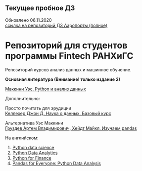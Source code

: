 ## Текущее пробное ДЗ
Обновлено 06.11.2020</br>
[ссылка на репозиторий ДЗ Аэропорты (полное)](https://classroom.github.com/a/NZEO71Ur)


# Репозиторий для студентов программы Fintech РАНХиГС

Репозиторий курсов анализ данных и машинное обучение.

<b>Основная литература (Внимание! только издание 2)</b>

[Маккини Уэс. Python и анализ данных](https://www.ozon.ru/product/python-i-analiz-dannyh-makkini-ues-217051463/?asb=A47WIyTuTrgb7nwko%252BdbbXPLUhtPl1nV34h%252BmVMklfE%253D&asb2=tlgWbg1twcU71fBcFbo4YTRqNS7lSBwpbBsu9qxoPhM&keywords=анализ+данных&sh=Q2aRDmlX)

Дополнительно:

Просто почитать для эрудиции</br>
[Келлехер Джон Д. Наука о данных. Базовый курс](https://www.ozon.ru/product/nauka-o-dannyh-bazovyy-kurs-kelleher-dzhon-d-231026173/?asb=Xyx9Nf2z3SdZ5CVg8254haw6LvYawsNMYOs41KjQ7jw%253D&asb2=7k5hvMiganuMDhTXXbNSw5ey6CE51Zr5p6pH8wCX1eixUyL3ImGSFNxp7Lzyp2A8&sh=lzq5Iiar)

Альтернатива Уэс Маккини </br>
[Груздев Артем Владимирович, Хейдт Майкл. Изучаем pandas](https://www.ozon.ru/product/izuchaem-pandas-gruzdev-artem-vladimirovich-heydt-maykl-217051180/?asb=RXqk9m9qisifw7T%252FcLtnLmAVgfHiEbeXRaIsYlGYNjQ%253D&asb2=Qv6c7KPgkcW7OW3lbz0IqkopECisE4wmJ1jHLoc5kdI&keywords=pandas&sh=sgwDplx4)

На английском: 
1.  [Python data science](https://www.ozon.ru/product/python-data-science-after-work-guide-to-start-learning-data-science-on-your-own-avoid-common-214805614/?asb=npSvM37uk1D16iG0cgBYoNhWWHvxqGp8QOqQX6G%252FPvk%253D&asb2=8qU0jYlFMYpZxY987FxNLRLx5pU1ofWS9FbP3gJ-ahM&keywords=pandas&sh=aySa8hFB) 
2.  [Python Data Analytics](https://www.ozon.ru/product/python-data-analytics-the-ultimate-guide-to-get-started-with-data-analysis-using-python-numpy-252315080/?asb=rYkwOVPd1kE5i%252FEzSwOaSUrAKghwNouMfK7b9tzY%252B8o%253D&asb2=KjCefqKhjy_XAL8X_r1ZB26elzYqKIW3_iPqUFsZWbE&keywords=pandas&sh=5PFMqAE6)
3. [Python for Finance](https://www.amazon.com/Python-Finance-Mastering-Data-Driven-ebook/dp/B07L8NMW2P/ref=zg_bs_6361574011_47?_encoding=UTF8&psc=1&refRID=WZDHFSZ5EYRTZQS6C8M5)
4. [Pandas for Everyone: Python Data Analysis](https://www.amazon.com/Pandas-Everyone-Analysis-Addison-Wesley-Analytics-ebook/dp/B0789WKTKJ)
